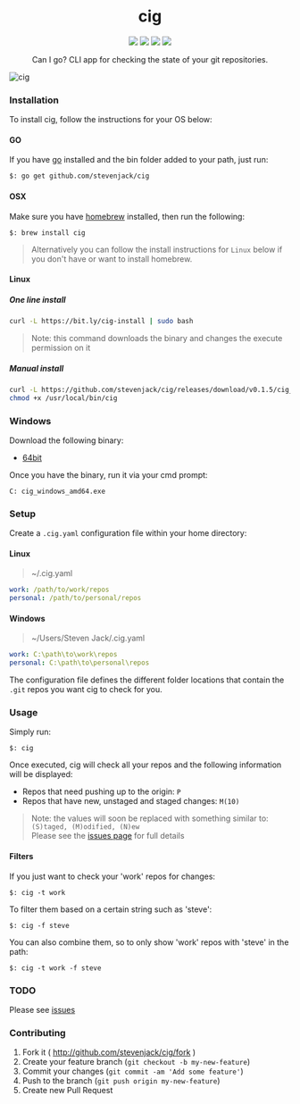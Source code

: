 <h1 align="center">cig</h1>

<p align="center">
  <a href="https://github.com/stevenjack/cig/releases" target="_blank"><img src="https://img.shields.io/github/release/stevenjack/cig.svg?style=flat-square"></a>
  <a href="https://travis-ci.org/stevenjack/cig" target="_blank"><img src="http://img.shields.io/travis/stevenjack/cig.svg?style=flat-square"></a>
  <a href="https://gitter.im/stevenjack/cig?utm_source=badge&utm_medium=badge&utm_campaign=pr-badge" target="_blank"><img src="https://img.shields.io/badge/GITTER-join%20chat-green.svg?style=flat-square"></a>
  <a href="http://godoc.org/github.com/stevenjack/cig" target="_blank"><img src="http://img.shields.io/badge/api-Godoc-blue.svg?style=flat-square"></a>
</p>

<p align="center">
	Can I go? CLI app for checking the state of your git repositories.
</p>

![cig](https://cloud.githubusercontent.com/assets/527874/7220202/faaedf0c-e6b6-11e4-9cb8-bf62295f4128.png)

### Installation

To install cig, follow the instructions for your OS below:

#### GO

If you have [go](http://golang.org/) installed and the bin folder added to your path, just run:

```bash
$: go get github.com/stevenjack/cig
```

#### OSX

Make sure you have [homebrew](https://www.github.com/homebrew/homebrew) installed, then run the
following:

`$: brew install cig`

> Alternatively you can follow the install instructions for `Linux` below if you don't have or
want to install homebrew.

#### Linux

##### One line install

```bash
curl -L https://bit.ly/cig-install | sudo bash
```

> Note: this command downloads the binary and changes the execute permission on it

##### Manual install

```bash
curl -L https://github.com/stevenjack/cig/releases/download/v0.1.5/cig_`uname -s`_x86_64 > /usr/local/bin/cig
chmod +x /usr/local/bin/cig
```

### Windows

Download the following binary:

* [64bit](https://github.com/stevenjack/cig/releases/download/v0.1.5/cig_windows_x86_64.exe)

Once you have the binary, run it via your cmd prompt:

```
C: cig_windows_amd64.exe
```

### Setup

Create a `.cig.yaml` configuration file within your home directory:

#### Linux

> ~/.cig.yaml

```yaml
work: /path/to/work/repos
personal: /path/to/personal/repos
```

#### Windows

> ~/Users/Steven Jack/.cig.yaml

```yaml
work: C:\path\to\work\repos
personal: C:\path\to\personal\repos
```

The configuration file defines the different folder locations that contain the `.git` repos you want cig to check for you.

### Usage

Simply run:

`$: cig`

Once executed, cig will check all your repos and the following information will be displayed:

* Repos that need pushing up to the origin: `P`
* Repos that have new, unstaged and staged changes: `M(10)`

> Note: the values will soon be replaced with something similar to:  
> `(S)taged, (M)odified, (N)ew`  
> Please see the [issues page](https://github.com/stevenjack/cig/issues) for full details

#### Filters

If you just want to check your 'work' repos for changes:

`$: cig -t work`

To filter them based on a certain string such as 'steve':

`$: cig -f steve`

You can also combine them, so to only show 'work' repos with 'steve' 
in the path:

`$: cig -t work -f steve`

### TODO

Please see [issues](https://www.github.com/stevenjack/cig/issues?utf8=✓&q=is%3Aissue+is%3Aopen+label%3ATODO)

### Contributing

1. Fork it ( http://github.com/stevenjack/cig/fork )
2. Create your feature branch (`git checkout -b my-new-feature`)
3. Commit your changes (`git commit -am 'Add some feature'`)
4. Push to the branch (`git push origin my-new-feature`)
5. Create new Pull Request
